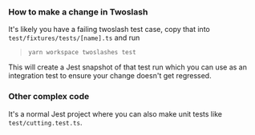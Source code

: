 ### How to make a change in Twoslash

It's likely you have a failing twoslash test case, copy that into `test/fixtures/tests/[name].ts` and run

> `yarn workspace twoslashes test`

This will create a Jest snapshot of that test run which you can use as an integration test to ensure your change doesn't get regressed.

### Other complex code

It's a normal Jest project where you can also make unit tests like `test/cutting.test.ts`.
